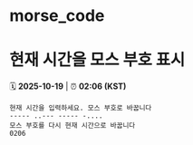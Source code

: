 # morse_code
# 현재 시간을 모스 부호 표시
<!-- MORSE_TIME_START -->
🗓️ **2025-10-19** | ⏰ **02:06 (KST)**

```
현재 시간을 입력하세요. 모스 부호로 바꿉니다
----- ..--- ----- -....
모스 부호를 다시 현재 시간으로 바꿉니다
0206
```
<!-- MORSE_TIME_END -->
